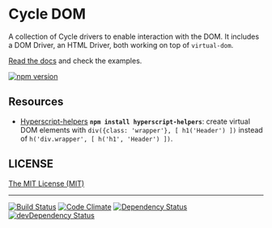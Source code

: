 # Cycle DOM

A collection of Cycle drivers to enable interaction with the DOM. It includes a DOM Driver, an HTML Driver, both working on top of `virtual-dom`.

[Read the docs](https://github.com/cyclejs/cycle-dom/blob/master/docs/api.md) and check the examples.

[![npm version](https://badge.fury.io/js/%40cycle%2Fdom.svg)](http://badge.fury.io/js/%40cycle%2Fdom)

## Resources

- [Hyperscript-helpers](https://www.npmjs.com/package/hyperscript-helpers) **`npm install hyperscript-helpers`**: create virtual DOM elements with `div({class: 'wrapper'}, [ h1('Header') ])` instead of `h('div.wrapper', [ h('h1', 'Header') ])`.

## LICENSE

[The MIT License (MIT)](https://github.com/cyclejs/cycle-dom/blob/master/LICENSE)

- - -

[![Build Status](https://travis-ci.org/cyclejs/cycle-dom.svg?branch=master)](https://travis-ci.org/cyclejs/cycle-dom)
[![Code Climate](https://codeclimate.com/github/cyclejs/cycle-dom/badges/gpa.svg)](https://codeclimate.com/github/cyclejs/cycle-dom)
[![Dependency Status](https://david-dm.org/cyclejs/cycle-dom.svg)](https://david-dm.org/cyclejs/cycle-dom)
[![devDependency Status](https://david-dm.org/cyclejs/cycle-dom/dev-status.svg)](https://david-dm.org/cyclejs/cycle-dom#info=devDependencies)
